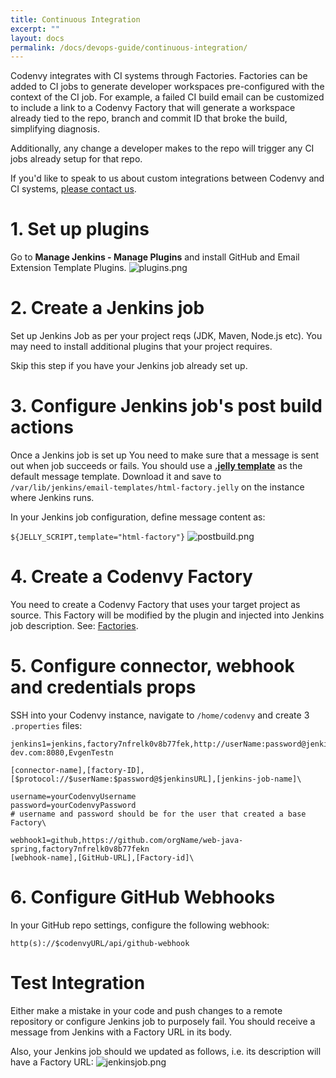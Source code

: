 ```yaml
---
title: Continuous Integration
excerpt: ""
layout: docs
permalink: /docs/devops-guide/continuous-integration/
---
```

Codenvy integrates with CI systems through Factories. Factories can be added to CI jobs to generate developer workspaces pre-configured with the context of the CI job. For example, a failed CI build email can be customized to include a link to a Codenvy Factory that will generate a workspace already tied to the repo, branch and commit ID that broke the build, simplifying diagnosis.

Additionally, any change a developer makes to the repo will trigger any CI jobs already setup for that repo.

If you'd like to speak to us about custom integrations between Codenvy and CI systems, [please contact us](https://codenvy.com/contact/questions/).

# 1. Set up plugins  
Go to **Manage Jenkins - Manage Plugins** and install GitHub and Email Extension Template Plugins.
![plugins.png](/docs/images/plugins.png)

# 2. Create a Jenkins job  
Set up Jenkins Job as per your project reqs (JDK, Maven, Node.js etc). You may need to install additional plugins that your project requires.

Skip this step if you have your Jenkins job already set up.
# 3. Configure Jenkins job's post build actions  
Once a Jenkins job is set up
You need to make sure that a message is sent out when job succeeds or fails. You should use a **[.jelly template](https://gist.githubusercontent.com/stour/219f30ae3c6aa260ffd5/raw/f83feec8ee08142fe1fca2d1c8c1f9edc52a0e34/html-factory.jelly)** as the default message template. Download it and save to `/var/lib/jenkins/email-templates/html-factory.jelly` on the instance where Jenkins runs.

In your Jenkins job configuration, define message content as:

`${JELLY_SCRIPT,template="html-factory"}`
![postbuild.png](/docs/images/postbuild.png)

# 4. Create a Codenvy Factory  
You need to create a Codenvy Factory that uses your target project as source. This Factory will be modified by the plugin and injected into Jenkins job description. See: [Factories](doc:factories).
# 5. Configure connector, webhook and credentials props  
SSH into your Codenvy instance, navigate to `/home/codenvy` and create 3 `.properties` files:
```text  
jenkins1=jenkins,factory7nfrelk0v8b77fek,http://userName:password@jenkins.codenvy-dev.com:8080,EvgenTestn

[connector-name],[factory-ID],[$protocol://$userName:$password@$jenkinsURL],[jenkins-job-name]\
```

```text  
username=yourCodenvyUsername
password=yourCodenvyPassword
# username and password should be for the user that created a base Factory\
```

```text  
webhook1=github,https://github.com/orgName/web-java-spring,factory7nfrelk0v8b77fekn
[webhook-name],[GitHub-URL],[Factory-id]\
```

# 6. Configure GitHub Webhooks  
In your GitHub repo settings, configure the following webhook:

`http(s)://$codenvyURL/api/github-webhook`
# Test Integration  
Either make a mistake in your code and push changes to a remote repository or configure Jenkins job to purposely fail. You should receive a message from Jenkins with a Factory URL in its body.

Also, your Jenkins job should we updated as follows, i.e. its description will have a Factory URL:
![jenkinsjob.png](/docs/images/jenkinsjob.png)
